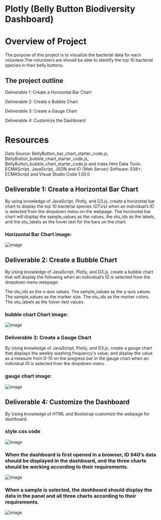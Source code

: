 # Plotly (Belly Button Biodiversity Dashboard)

# Overview of Project
The purpose of this project is to visualize the bacterial data for each volunteer.The volunteers are should be able to identify the top 10 bacterial species in their belly buttons.
## The project outline
Deliverable 1: Create a Horizontal Bar Chart

Deliverable 2: Create a Bubble Chart

Deliverable 3: Create a Gauge Chart

Deliverable 4: Customize the Dashboard


# Resources
Data Source: BellyButton_bar_chart_starter_code.js, BellyButton_bubble_chart_starter_code.js, BellyButton_bubble_chart_starter_code.js and index.html
Data Tools: ECMAScript, JavaScript, JSON and IO (Web Server)
Software: ES6+, ECMAScript and Visual Studio Code 1.50.0

## Deliverable 1: Create a Horizontal Bar Chart
By using knowledge of JavaScript, Plotly, and D3.js, create a horizontal bar chart to display the top 10 bacterial species (OTUs) when an individual’s ID is selected from the dropdown menu on the webpage. The horizontal bar chart will display the sample_values as the values, the otu_ids as the labels, and the otu_labels as the hover text for the bars on the chart.

### Horizontal Bar Chart image:
![image](https://user-images.githubusercontent.com/80365882/120754175-25fcf880-c4c1-11eb-8007-9eb9740f3911.png)

## Deliverable 2: Create a Bubble Chart
By Using knowledge of JavaScript, Plotly, and D3.js, create a bubble chart that will display the following when an individual’s ID is selected from the dropdown menu webpage:

The otu_ids as the x-axis values.
The sample_values as the y-axis values.
The sample_values as the marker size.
The otu_ids as the marker colors.
The otu_labels as the hover-text values.

### bubble chart Chart image:

![image](https://user-images.githubusercontent.com/80365882/120754220-344b1480-c4c1-11eb-9629-4fc84049e67c.png)

### Deliverable 3: Create a Gauge Chart
By Using knowledge of JavaScript, Plotly, and D3.js, create a gauge chart that displays the weekly washing frequency's value, and display the value as a measure from 0-10 on the progress bar in the gauge chart when an individual ID is selected from the dropdown menu.

### gauge chart image: 
![image](https://user-images.githubusercontent.com/80365882/120754248-41680380-c4c1-11eb-92e3-1c7094aaf3d7.png)

## Deliverable 4: Customize the Dashboard

By Using knowledge of HTML and Bootstrap customize the webpage for dashboard.
### style.css code

![image](https://user-images.githubusercontent.com/80365882/120754852-0f0ad600-c4c2-11eb-9b78-6d8e3b8e0805.png)


### When the dashboard is first opened in a browser, ID 940’s data should be displayed in the dashboard, and the three charts should be working according to their requirements.
![image](https://user-images.githubusercontent.com/80365882/120906384-db3cc700-c60d-11eb-9320-c5afe576dcb2.png)

### When a sample is selected, the dashboard should display the data in the panel and all three charts according to their requirements.

![image](https://user-images.githubusercontent.com/80365882/120754001-e7ffd480-c4c0-11eb-9d48-e1351a9e565b.png)



